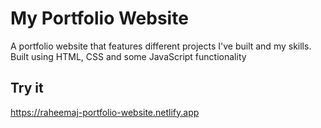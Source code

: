 # My Portfolio Website
A portfolio website that features different projects I've built and my skills.
Built using HTML, CSS and some JavaScript functionality

## Try it
https://raheemaj-portfolio-website.netlify.app
